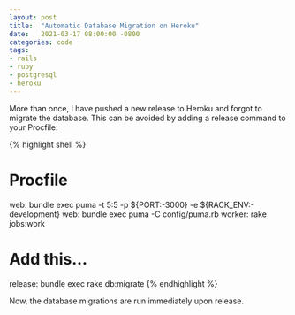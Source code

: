 ```yaml
---
layout: post
title:  "Automatic Database Migration on Heroku"
date:   2021-03-17 08:00:00 -0800
categories: code
tags:
- rails
- ruby
- postgresql
- heroku
---
```

More than once, I have pushed a new release to Heroku and forgot to migrate the database. This can be avoided by adding a release command to your Procfile:

{% highlight shell %}
# Procfile
web: bundle exec puma -t 5:5 -p ${PORT:-3000} -e ${RACK_ENV:-development}
web: bundle exec puma -C config/puma.rb
worker: rake jobs:work

# Add this...
release: bundle exec rake db:migrate
{% endhighlight %}

Now, the database migrations are run immediately upon release.